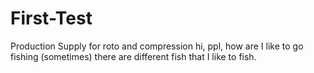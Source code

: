 # First-Test
Production Supply for roto and compression 
hi, ppl, how are I like to go fishing (sometimes)
there are different fish that I like to fish.
